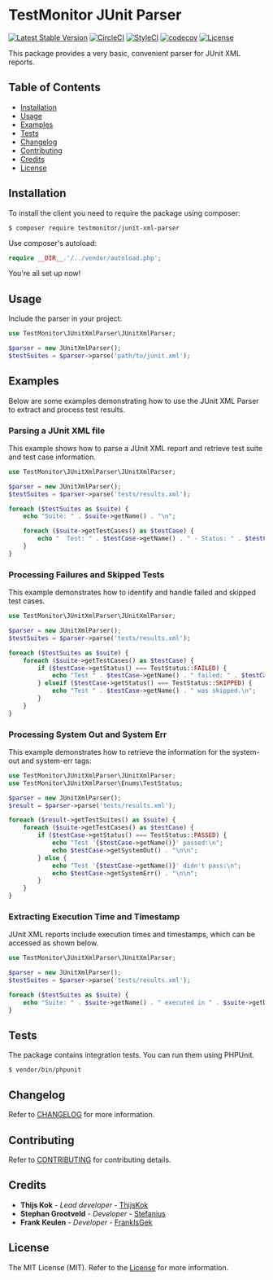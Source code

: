 # TestMonitor JUnit Parser

[![Latest Stable Version](https://poser.pugx.org/testmonitor/junit-xml-parser/v/stable)](https://packagist.org/packages/testmonitor/junit-xml-parser)
[![CircleCI](https://img.shields.io/circleci/project/github/testmonitor/junit-xml-parser.svg)](https://circleci.com/gh/testmonitor/junit-xml-parser)
[![StyleCI](https://styleci.io/repos/934299329/shield)](https://styleci.io/repos/934299329)
[![codecov](https://codecov.io/gh/testmonitor/junit-xml-parser/graph/badge.svg?token=OX609Y0IJY)](https://codecov.io/gh/testmonitor/junit-xml-parser)
[![License](https://poser.pugx.org/testmonitor/junit-xml-parser/license)](https://packagist.org/packages/testmonitor/junit-xml-parser)

This package provides a very basic, convenient parser for JUnit XML reports.

## Table of Contents

- [Installation](#installation)
- [Usage](#usage)
- [Examples](#examples)
- [Tests](#tests)
- [Changelog](#changelog)
- [Contributing](#contributing)
- [Credits](#credits)
- [License](#license)

## Installation

To install the client you need to require the package using composer:

	$ composer require testmonitor/junit-xml-parser

Use composer's autoload:

```php
require __DIR__.'/../vendor/autoload.php';
```

You're all set up now!

## Usage

Include the parser in your project:

```php
use TestMonitor\JUnitXmlParser\JUnitXmlParser;

$parser = new JUnitXmlParser();
$testSuites = $parser->parse('path/to/junit.xml');
```

## Examples

Below are some examples demonstrating how to use the JUnit XML Parser to extract and process test results.

### Parsing a JUnit XML file

This example shows how to parse a JUnit XML report and retrieve test suite and test case information.

```php
use TestMonitor\JUnitXmlParser\JUnitXmlParser;

$parser = new JUnitXmlParser();
$testSuites = $parser->parse('tests/results.xml');

foreach ($testSuites as $suite) {
    echo "Suite: " . $suite->getName() . "\n";

    foreach ($suite->getTestCases() as $testCase) {
        echo "  Test: " . $testCase->getName() . " - Status: " . $testCase->getStatus()->name . "\n";
    }
}
```

### Processing Failures and Skipped Tests

This example demonstrates how to identify and handle failed and skipped test cases.

```php
use TestMonitor\JUnitXmlParser\JUnitXmlParser;

$parser = new JUnitXmlParser();
$testSuites = $parser->parse('tests/results.xml');

foreach ($testSuites as $suite) {
    foreach ($suite->getTestCases() as $testCase) {
        if ($testCase->getStatus() === TestStatus::FAILED) {
            echo "Test " . $testCase->getName() . " failed: " . $testCase->getFailureMessage() . "\n";
        } elseif ($testCase->getStatus() === TestStatus::SKIPPED) {
            echo "Test " . $testCase->getName() . " was skipped.\n";
        }
    }
}
```

### Processing System Out and System Err

This example demonstrates how to retrieve the information for the system-out and system-err tags:

```php
use TestMonitor\JUnitXmlParser\JUnitXmlParser;
use TestMonitor\JUnitXmlParser\Enums\TestStatus;

$parser = new JUnitXmlParser();
$result = $parser->parse('tests/results.xml');

foreach ($result->getTestSuites() as $suite) {
    foreach ($suite->getTestCases() as $testCase) {
        if ($testCase->getStatus() === TestStatus::PASSED) {
            echo "Test '{$testCase->getName()}' passed:\n";
            echo $testCase->getSystemOut() . "\n\n";
        } else {
            echo "Test '{$testCase->getName()}' didn't pass:\n";
            echo $testCase->getSystemErr() . "\n\n";
        }
    }
}
```

### Extracting Execution Time and Timestamp

JUnit XML reports include execution times and timestamps, which can be accessed as shown below.

```php
use TestMonitor\JUnitXmlParser\JUnitXmlParser;

$parser = new JUnitXmlParser();
$testSuites = $parser->parse('tests/results.xml');

foreach ($testSuites as $suite) {
    echo "Suite: " . $suite->getName() . " executed in " . $suite->getDuration() . " seconds on " . $suite->getTimestamp() . "\n";
}
```

## Tests

The package contains integration tests. You can run them using PHPUnit.

    $ vendor/bin/phpunit

## Changelog

Refer to [CHANGELOG](CHANGELOG.md) for more information.

## Contributing

Refer to [CONTRIBUTING](CONTRIBUTING.md) for contributing details.

## Credits

* **Thijs Kok** - *Lead developer* - [ThijsKok](https://github.com/thijskok)
* **Stephan Grootveld** - *Developer* - [Stefanius](https://github.com/stefanius)
* **Frank Keulen** - *Developer* - [FrankIsGek](https://github.com/frankisgek)

## License

The MIT License (MIT). Refer to the [License](LICENSE.md) for more information.
